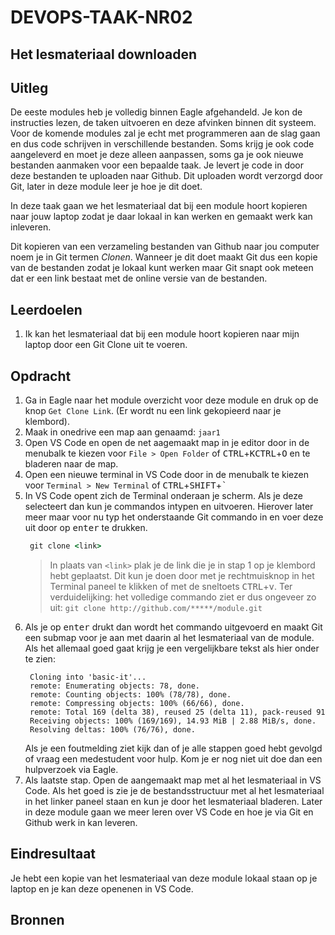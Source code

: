# DEVOPS-TAAK-NR02

## Het lesmateriaal downloaden

## Uitleg

De eeste modules heb je volledig binnen Eagle afgehandeld. Je kon de instructies lezen, de taken uitvoeren en deze afvinken binnen dit systeem. Voor de komende modules zal je echt met programmeren aan de slag gaan en dus code schrijven in verschillende bestanden. Soms krijg je ook code aangeleverd en moet je deze alleen aanpassen, soms ga je ook nieuwe bestanden aanmaken voor een bepaalde taak. Je levert je code in door deze bestanden te uploaden naar Github. Dit uploaden wordt verzorgd door Git, later in deze module leer je hoe je dit doet.

In deze taak gaan we het lesmateriaal dat bij een module hoort kopieren naar jouw laptop zodat je daar lokaal in kan werken en gemaakt werk kan inleveren.

Dit kopieren van een verzameling bestanden van Github naar jou computer noem je in Git termen *Clonen*. Wanneer je dit doet maakt Git dus een kopie van de bestanden zodat je lokaal kunt werken maar Git snapt ook meteen dat er een link bestaat met de online versie van de bestanden. 

## Leerdoelen

1. Ik kan het lesmateriaal dat bij een module hoort kopieren naar mijn laptop door een Git Clone uit te voeren.

## Opdracht

1. Ga in Eagle naar het module overzicht voor deze module en druk op de knop `Get Clone Link`. (Er wordt nu een link gekopieerd naar je klembord).
2. Maak in onedrive een map aan genaamd: `jaar1`
3. Open VS Code en open de net aagemaakt map in je editor door in de menubalk te kiezen voor `File > Open Folder` of <kbd>CTRL</kbd>+<kbd>K</kbd><kbd>CTRL</kbd>+<kbd>O</kbd> en te bladeren naar de map.
4. Open een nieuwe terminal in VS Code door in de menubalk te kiezen voor `Terminal > New Terminal` of <kbd>CTRL</kbd>+<kbd>SHIFT</kbd>+<kbd>`</kbd>
5. In VS Code opent zich de Terminal onderaan je scherm. Als je deze selecteert dan kun je commandos intypen en uitvoeren. Hierover later meer maar voor nu typ het onderstaande Git commando in en voer deze uit door op <kbd>enter</kbd> te drukken.
   ```cmd
    git clone <link>
   ```
    > In plaats van `<link>` plak je de link die je in stap 1 op je klembord hebt geplaatst. Dit kun je doen door met je rechtmuisknop in het Terminal paneel te klikken of met de sneltoets <kbd>CTRL</kbd>+<kbd>v</kbd>. Ter verduidelijking: het volledige commando ziet er dus ongeveer zo uit: `git clone http://github.com/*****/module.git`
6. Als je op <kbd>enter</kbd> drukt dan wordt het commando uitgevoerd en maakt Git een submap voor je aan met daarin al het lesmateriaal van de module. Als het allemaal goed gaat krijg je een vergelijkbare tekst als hier onder te zien:
   ```
    Cloning into 'basic-it'...
    remote: Enumerating objects: 78, done.
    remote: Counting objects: 100% (78/78), done.
    remote: Compressing objects: 100% (66/66), done.
    remote: Total 169 (delta 38), reused 25 (delta 11), pack-reused 91
    Receiving objects: 100% (169/169), 14.93 MiB | 2.88 MiB/s, done.
    Resolving deltas: 100% (76/76), done.
   ```
   Als je een foutmelding ziet kijk dan of je alle stappen goed hebt gevolgd of vraag een medestudent voor hulp. Kom je er nog niet uit doe dan een hulpverzoek via Eagle.
7. Als laatste stap. Open de aangemaakt map met al het lesmateriaal in VS Code. Als het goed is zie je de bestandsstructuur met al het lesmateriaal in het linker paneel staan en kun je door het lesmateriaal bladeren. Later in deze module gaan we meer leren over VS Code en hoe je via Git en Github werk in kan leveren.

## Eindresultaat

Je hebt een kopie van het lesmateriaal van deze module lokaal staan op je laptop en je kan deze openenen in VS Code. 

## Bronnen
